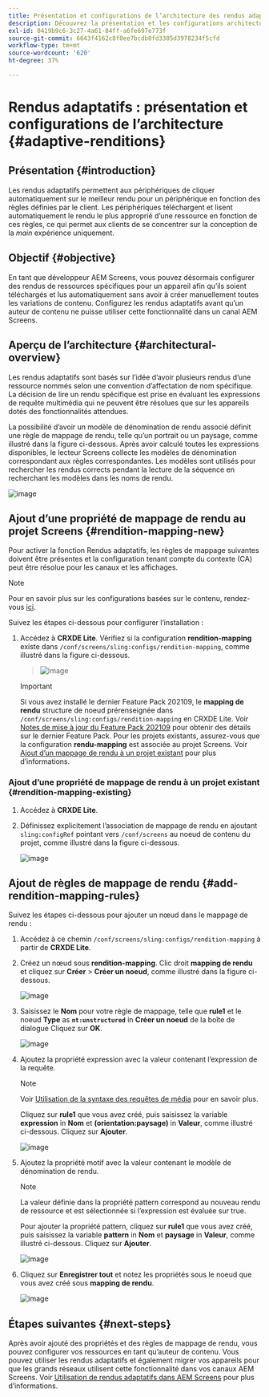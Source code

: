 ```yaml
---
title: Présentation et configurations de l’architecture des rendus adaptatifs
description: Découvrez la présentation et les configurations architecturales dans CRXDE Lite pour les rendus adaptatifs dans AEM Screens.
exl-id: 0419b9c6-3c27-4a61-84ff-a6fe697e773f
source-git-commit: 6643f4162c8f0ee7bcdb0fd3305d3978234f5cfd
workflow-type: tm+mt
source-wordcount: '620'
ht-degree: 37%

---
```


# Rendus adaptatifs : présentation et configurations de l’architecture {#adaptive-renditions}

## Présentation {#introduction}

Les rendus adaptatifs permettent aux périphériques de cliquer automatiquement sur le meilleur rendu pour un périphérique en fonction des règles définies par le client. Les périphériques téléchargent et lisent automatiquement le rendu le plus approprié d’une ressource en fonction de ces règles, ce qui permet aux clients de se concentrer sur la conception de la *main* expérience uniquement.

## Objectif {#objective}

En tant que développeur AEM Screens, vous pouvez désormais configurer des rendus de ressources spécifiques pour un appareil afin qu’ils soient téléchargés et lus automatiquement sans avoir à créer manuellement toutes les variations de contenu. Configurez les rendus adaptatifs avant qu’un auteur de contenu ne puisse utiliser cette fonctionnalité dans un canal AEM Screens.

## Aperçu de l’architecture {#architectural-overview}

Les rendus adaptatifs sont basés sur l’idée d’avoir plusieurs rendus d’une ressource nommés selon une convention d’affectation de nom spécifique. La décision de lire un rendu spécifique est prise en évaluant les expressions de requête multimédia qui ne peuvent être résolues que sur les appareils dotés des fonctionnalités attendues.

La possibilité d’avoir un modèle de dénomination de rendu associé définit une règle de mappage de rendu, telle qu’un portrait ou un paysage, comme illustré dans la figure ci-dessous. Après avoir calculé toutes les expressions disponibles, le lecteur Screens collecte les modèles de dénomination correspondant aux règles correspondantes. Les modèles sont utilisés pour rechercher les rendus corrects pendant la lecture de la séquence en recherchant les modèles dans les noms de rendu.

![image](/help/user-guide/assets/adaptive-renditions/adaptive-renditions.png)

## Ajout d’une propriété de mappage de rendu au projet Screens {#rendition-mapping-new}

Pour activer la fonction Rendus adaptatifs, les règles de mappage suivantes doivent être présentes et la configuration tenant compte du contexte (CA) peut être résolue pour les canaux et les affichages.

>[!NOTE]
>Pour en savoir plus sur les configurations basées sur le contenu, rendez-vous [ici](https://sling.apache.org/documentation/bundles/context-aware-configuration/context-aware-configuration.html).

Suivez les étapes ci-dessous pour configurer l’installation :

1. Accédez à **CRXDE Lite**. Vérifiez si la configuration **rendition-mapping** existe dans `/conf/screens/sling:configs/rendition-mapping`, comme illustré dans la figure ci-dessous.

   >![image](/help/user-guide/assets/adaptive-renditions/mapping-rules1.png)

   >[!IMPORTANT]
   >Si vous avez installé le dernier Feature Pack 202109, le **mapping de rendu** structure de noeud prérenseignée dans `/conf/screens/sling:configs/rendition-mapping` en CRXDE Lite. Voir [Notes de mise à jour du Feature Pack 202109](/help/user-guide/release-notes-fp-202109.md) pour obtenir des détails sur le dernier Feature Pack.
   >Pour les projets existants, assurez-vous que la configuration **rendu-mapping** est associée au projet Screens. Voir [Ajout d’un mappage de rendu à un projet existant](#rendition-mapping-existing) pour plus d’informations.

### Ajout d’une propriété de mappage de rendu à un projet existant {#rendition-mapping-existing}

1. Accédez à **CRXDE Lite**.

1. Définissez explicitement l’association de mappage de rendu en ajoutant `sling:configRef` pointant vers `/conf/screens` au noeud de contenu du projet, comme illustré dans la figure ci-dessous.

   ![image](/help/user-guide/assets/adaptive-renditions/renditon-mapping2.png)


## Ajout de règles de mappage de rendu {#add-rendition-mapping-rules}

Suivez les étapes ci-dessous pour ajouter un nœud dans le mappage de rendu :

1. Accédez à ce chemin `/conf/screens/sling:configs/rendition-mapping` à partir de **CRXDE Lite**.
1. Créez un nœud sous **rendition-mapping**. Clic droit **mapping de rendu** et cliquez sur **Créer** > **Créer un noeud**, comme illustré dans la figure ci-dessous.

   ![image](/help/user-guide/assets/adaptive-renditions/add-node1.png)

1. Saisissez le **Nom** pour votre règle de mappage, telle que **rule1** et le noeud **Type** as **`nt:unstructured`** in **Créer un noeud** de la boîte de dialogue Cliquez sur **OK**.

   ![image](/help/user-guide/assets/adaptive-renditions/add-node2.png)


1. Ajoutez la propriété expression avec la valeur contenant l’expression de la requête.

   >[!NOTE]
   >Voir [Utilisation de la syntaxe des requêtes de média](https://developer.mozilla.org/en-US/docs/Web/CSS/CSS_media_queries/Using_media_queries) pour en savoir plus.

   Cliquez sur **rule1** que vous avez créé, puis saisissez la variable **expression** in **Nom** et **(orientation:paysage)** in **Valeur**, comme illustré ci-dessous. Cliquez sur **Ajouter**.

   ![image](/help/user-guide/assets/adaptive-renditions/add-node3.png)

1. Ajoutez la propriété motif avec la valeur contenant le modèle de dénomination de rendu.

   >[!NOTE]
   >La valeur définie dans la propriété pattern correspond au nouveau rendu de ressource et est sélectionnée si l’expression est évaluée sur true.

   Pour ajouter la propriété pattern, cliquez sur **rule1** que vous avez créé, puis saisissez la variable **pattern** in **Nom** et **paysage** in **Valeur**, comme illustré ci-dessous. Cliquez sur **Ajouter**.

   ![image](/help/user-guide/assets/adaptive-renditions/add-node4.png)

1. Cliquez sur **Enregistrer tout** et notez les propriétés sous le noeud que vous avez créé sous **mapping de rendu**.

   ![image](/help/user-guide/assets/adaptive-renditions/add-node5.png)

## Étapes suivantes {#next-steps}

Après avoir ajouté des propriétés et des règles de mappage de rendu, vous pouvez configurer vos ressources en tant qu’auteur de contenu. Vous pouvez utiliser les rendus adaptatifs et également migrer vos appareils pour que les grands réseaux utilisent cette fonctionnalité dans vos canaux AEM Screens. Voir [Utilisation de rendus adaptatifs dans AEM Screens](/help/user-guide/using-adaptive-renditions.md) pour plus d’informations.
